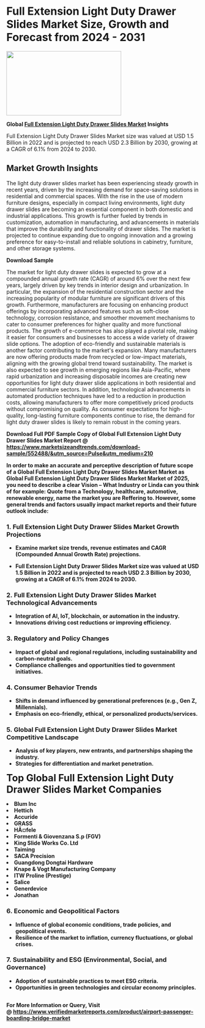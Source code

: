 <H1>Full Extension Light Duty Drawer Slides Market Size, Growth and Forecast from 2024 - 2031</H1><img class="aligncenter size-medium wp-image-584254" src="https://thirdeyenews.in/wp-content/uploads/2024/09/Global-Market-Research-300x168.jpeg" alt="" width="300" height="168" /><p><strong>Global&nbsp;<a href="https://www.marketsizeandtrends.com/download-sample/552488/&amp;utm_source=Pulse&amp;utm_medium=210">Full Extension Light Duty Drawer Slides Market</a> Insights</strong></p><p>Full Extension Light Duty Drawer Slides Market size was valued at USD 1.5 Billion in 2022 and is projected to reach USD 2.3 Billion by 2030, growing at a CAGR of 6.1% from 2024 to 2030.</p><p><h2>Market Growth Insights</h2> <p>The light duty drawer slides market has been experiencing steady growth in recent years, driven by the increasing demand for space-saving solutions in residential and commercial spaces. With the rise in the use of modern furniture designs, especially in compact living environments, light duty drawer slides are becoming an essential component in both domestic and industrial applications. This growth is further fueled by trends in customization, automation in manufacturing, and advancements in materials that improve the durability and functionality of drawer slides. The market is projected to continue expanding due to ongoing innovation and a growing preference for easy-to-install and reliable solutions in cabinetry, furniture, and other storage systems.</p> <p><strong>Download Sample</strong></p> <p>The market for light duty drawer slides is expected to grow at a compounded annual growth rate (CAGR) of around 6% over the next few years, largely driven by key trends in interior design and urbanization. In particular, the expansion of the residential construction sector and the increasing popularity of modular furniture are significant drivers of this growth. Furthermore, manufacturers are focusing on enhancing product offerings by incorporating advanced features such as soft-close technology, corrosion resistance, and smoother movement mechanisms to cater to consumer preferences for higher quality and more functional products. The growth of e-commerce has also played a pivotal role, making it easier for consumers and businesses to access a wide variety of drawer slide options. The adoption of eco-friendly and sustainable materials is another factor contributing to the market's expansion. Many manufacturers are now offering products made from recycled or low-impact materials, aligning with the growing global trend toward sustainability. The market is also expected to see growth in emerging regions like Asia-Pacific, where rapid urbanization and increasing disposable incomes are creating new opportunities for light duty drawer slide applications in both residential and commercial furniture sectors. In addition, technological advancements in automated production techniques have led to a reduction in production costs, allowing manufacturers to offer more competitively priced products without compromising on quality. As consumer expectations for high-quality, long-lasting furniture components continue to rise, the demand for light duty drawer slides is likely to remain robust in the coming years. <p><strong></p><p><span class=""><strong>Download Full PDF Sample Copy of Global Full Extension Light Duty Drawer Slides Market Report</strong> @ <a href="https://www.marketsizeandtrends.com/download-sample/552488/&amp;utm_source=Pulse&amp;utm_medium=210" target="_blank">https://www.marketsizeandtrends.com/download-sample/552488/&amp;utm_source=Pulse&amp;utm_medium=210</a></span></p><p>In order to make an accurate and perceptive description of future scope of a Global&nbsp;Full Extension Light Duty Drawer Slides Market Market as Global&nbsp;Full Extension Light Duty Drawer Slides Market Market of 2025, you need to describe a clear Vision &ndash; What Industry or Linda can you think of for example: Quote from a Technology, healthcare, automotive, renewable energy, name the market you are Reffering to. However, some general trends and factors usually impact market reports and their future outlook include:</p><h3>1.&nbsp;<strong>Full Extension Light Duty Drawer Slides Market Growth Projections</strong></h3><ul><li>Examine market size trends, revenue estimates and CAGR (Compounded Annual Growth Rate) projections.</li><li><p>Full Extension Light Duty Drawer Slides Market size was valued at USD 1.5 Billion in 2022 and is projected to reach USD 2.3 Billion by 2030, growing at a CAGR of 6.1% from 2024 to 2030.</p></li></ul><h3>2.&nbsp;<strong>Full Extension Light Duty Drawer Slides Market Technological Advancements</strong></h3><ul><li>Integration of AI, IoT, blockchain, or automation in the industry.</li><li>Innovations driving cost reductions or improving efficiency.</li></ul><h3>3.&nbsp;<strong>Regulatory and Policy Changes</strong></h3><ul><li>Impact of global and regional regulations, including sustainability and carbon-neutral goals.</li><li>Compliance challenges and opportunities tied to government initiatives.</li></ul><h3>4.&nbsp;<strong>Consumer Behavior Trends</strong></h3><ul><li>Shifts in demand influenced by generational preferences (e.g., Gen Z, Millennials).</li><li>Emphasis on eco-friendly, ethical, or personalized products/services.</li></ul><h3>5.&nbsp;<strong>Global Full Extension Light Duty Drawer Slides Market Competitive Landscape</strong></h3><ul><li>Analysis of key players, new entrants, and partnerships shaping the industry.</li><li>Strategies for differentiation and market penetration.</li></ul><p data-pm-slice="1 1 []"><span style="color: inherit; font-family: inherit; font-size: 25px;">Top Global Full Extension Light Duty Drawer Slides Market Companies</span></p><div class="" data-test-id=""><p><li>Blum Inc</li><li> Hettich</li><li> Accuride</li><li> GRASS</li><li> HÃ¤fele</li><li> Formenti & Giovenzana S.p (FGV)</li><li> King Slide Works Co. Ltd</li><li> Taiming</li><li> SACA Precision</li><li> Guangdong Dongtai Hardware</li><li> Knape & Vogt Manufacturing Company</li><li> ITW Proline (Prestige)</li><li> Salice</li><li> Generdevice</li><li> Jonathan</li></p></div><h3>6.&nbsp;<strong>Economic and Geopolitical Factors</strong></h3><ul><li>Influence of global economic conditions, trade policies, and geopolitical events.</li><li>Resilience of the market to inflation, currency fluctuations, or global crises.</li></ul><h3>7.&nbsp;<strong>Sustainability and ESG (Environmental, Social, and Governance)</strong></h3><ul><li>Adoption of sustainable practices to meet ESG criteria.</li><li>Opportunities in green technologies and circular economy principles.</li></ul><h2><strong style="font-size: 14px;">For More Information or Query, Visit @&nbsp;</strong><a style="background-color: #ffffff; font-size: 14px;" href="https://www.marketsizeandtrends.com/report/full-extension-light-duty-drawer-slides-market/" target="_blank">https://www.verifiedmarketreports.com/product/airport-passenger-boarding-bridge-market</a></h2>
